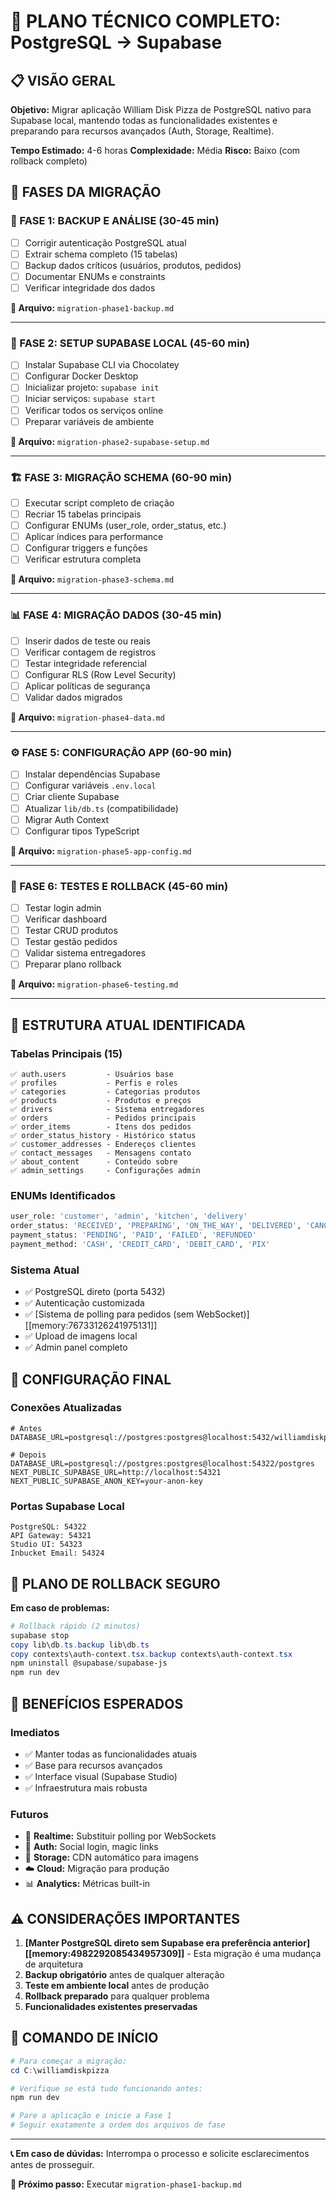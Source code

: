 # 🚀 PLANO TÉCNICO COMPLETO: PostgreSQL → Supabase

## 📋 VISÃO GERAL

**Objetivo:** Migrar aplicação William Disk Pizza de PostgreSQL nativo para Supabase local, mantendo todas as funcionalidades existentes e preparando para recursos avançados (Auth, Storage, Realtime).

**Tempo Estimado:** 4-6 horas
**Complexidade:** Média
**Risco:** Baixo (com rollback completo)

## 🔄 FASES DA MIGRAÇÃO

### **🔴 FASE 1: BACKUP E ANÁLISE** (30-45 min)
- [ ] Corrigir autenticação PostgreSQL atual
- [ ] Extrair schema completo (15 tabelas)
- [ ] Backup dados críticos (usuários, produtos, pedidos)
- [ ] Documentar ENUMs e constraints
- [ ] Verificar integridade dos dados

**📁 Arquivo:** `migration-phase1-backup.md`

---

### **🐳 FASE 2: SETUP SUPABASE LOCAL** (45-60 min)
- [ ] Instalar Supabase CLI via Chocolatey
- [ ] Configurar Docker Desktop
- [ ] Inicializar projeto: `supabase init`
- [ ] Iniciar serviços: `supabase start`
- [ ] Verificar todos os serviços online
- [ ] Preparar variáveis de ambiente

**📁 Arquivo:** `migration-phase2-supabase-setup.md`

---

### **🏗️ FASE 3: MIGRAÇÃO SCHEMA** (60-90 min)
- [ ] Executar script completo de criação
- [ ] Recriar 15 tabelas principais
- [ ] Configurar ENUMs (user_role, order_status, etc.)
- [ ] Aplicar índices para performance
- [ ] Configurar triggers e funções
- [ ] Verificar estrutura completa

**📁 Arquivo:** `migration-phase3-schema.md`

---

### **📊 FASE 4: MIGRAÇÃO DADOS** (30-45 min)
- [ ] Inserir dados de teste ou reais
- [ ] Verificar contagem de registros
- [ ] Testar integridade referencial
- [ ] Configurar RLS (Row Level Security)
- [ ] Aplicar políticas de segurança
- [ ] Validar dados migrados

**📁 Arquivo:** `migration-phase4-data.md`

---

### **⚙️ FASE 5: CONFIGURAÇÃO APP** (60-90 min)
- [ ] Instalar dependências Supabase
- [ ] Configurar variáveis `.env.local`
- [ ] Criar cliente Supabase
- [ ] Atualizar `lib/db.ts` (compatibilidade)
- [ ] Migrar Auth Context
- [ ] Configurar tipos TypeScript

**📁 Arquivo:** `migration-phase5-app-config.md`

---

### **🧪 FASE 6: TESTES E ROLLBACK** (45-60 min)
- [ ] Testar login admin
- [ ] Verificar dashboard
- [ ] Testar CRUD produtos
- [ ] Testar gestão pedidos
- [ ] Validar sistema entregadores
- [ ] Preparar plano rollback

**📁 Arquivo:** `migration-phase6-testing.md`

---

## 🎯 ESTRUTURA ATUAL IDENTIFICADA

### **Tabelas Principais (15)**
```
✅ auth.users         - Usuários base
✅ profiles           - Perfis e roles
✅ categories         - Categorias produtos
✅ products           - Produtos e preços
✅ drivers            - Sistema entregadores
✅ orders             - Pedidos principais
✅ order_items        - Itens dos pedidos
✅ order_status_history - Histórico status
✅ customer_addresses - Endereços clientes
✅ contact_messages   - Mensagens contato
✅ about_content      - Conteúdo sobre
✅ admin_settings     - Configurações admin
```

### **ENUMs Identificados**
```sql
user_role: 'customer', 'admin', 'kitchen', 'delivery'
order_status: 'RECEIVED', 'PREPARING', 'ON_THE_WAY', 'DELIVERED', 'CANCELLED'
payment_status: 'PENDING', 'PAID', 'FAILED', 'REFUNDED'
payment_method: 'CASH', 'CREDIT_CARD', 'DEBIT_CARD', 'PIX'
```

### **Sistema Atual**
- ✅ PostgreSQL direto (porta 5432)
- ✅ Autenticação customizada
- ✅ [Sistema de polling para pedidos (sem WebSocket)][[memory:76733126241975131]]
- ✅ Upload de imagens local
- ✅ Admin panel completo

## 🔄 CONFIGURAÇÃO FINAL

### **Conexões Atualizadas**
```env
# Antes
DATABASE_URL=postgresql://postgres:postgres@localhost:5432/williamdiskpizza

# Depois  
DATABASE_URL=postgresql://postgres:postgres@localhost:54322/postgres
NEXT_PUBLIC_SUPABASE_URL=http://localhost:54321
NEXT_PUBLIC_SUPABASE_ANON_KEY=your-anon-key
```

### **Portas Supabase Local**
```
PostgreSQL: 54322
API Gateway: 54321  
Studio UI: 54323
Inbucket Email: 54324
```

## 🚫 PLANO DE ROLLBACK SEGURO

**Em caso de problemas:**

```powershell
# Rollback rápido (2 minutos)
supabase stop
copy lib\db.ts.backup lib\db.ts
copy contexts\auth-context.tsx.backup contexts\auth-context.tsx
npm uninstall @supabase/supabase-js
npm run dev
```

## 🎉 BENEFÍCIOS ESPERADOS

### **Imediatos**
- ✅ Manter todas as funcionalidades atuais
- ✅ Base para recursos avançados
- ✅ Interface visual (Supabase Studio)
- ✅ Infraestrutura mais robusta

### **Futuros**
- 🔄 **Realtime:** Substituir polling por WebSockets
- 🔐 **Auth:** Social login, magic links
- 📁 **Storage:** CDN automático para imagens
- ☁️ **Cloud:** Migração para produção
- 📊 **Analytics:** Métricas built-in

## ⚠️ CONSIDERAÇÕES IMPORTANTES

1. **[Manter PostgreSQL direto sem Supabase era preferência anterior][[memory:4982292085434957309]]** - Esta migração é uma mudança de arquitetura
2. **Backup obrigatório** antes de qualquer alteração
3. **Teste em ambiente local** antes de produção
4. **Rollback preparado** para qualquer problema
5. **Funcionalidades existentes preservadas**

## 🚀 COMANDO DE INÍCIO

```powershell
# Para começar a migração:
cd C:\williamdiskpizza

# Verifique se está tudo funcionando antes:
npm run dev

# Pare a aplicação e inicie a Fase 1
# Seguir exatamente a ordem dos arquivos de fase
```

---

**📞 Em caso de dúvidas:** Interrompa o processo e solicite esclarecimentos antes de prosseguir.

**🎯 Próximo passo:** Executar `migration-phase1-backup.md` 